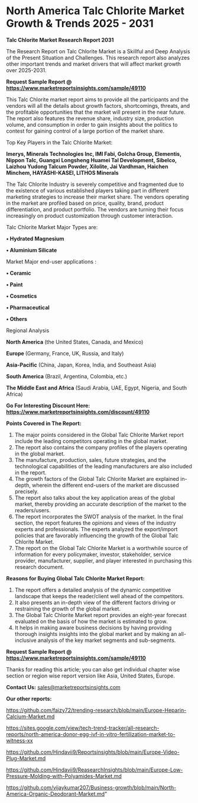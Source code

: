 # North America Talc Chlorite Market Growth & Trends 2025 - 2031

<strong>Talc Chlorite Market Research Report 2031</strong>

The Research Report on Talc Chlorite Market is a Skillful and Deep Analysis of the Present Situation and Challenges. This research report also analyzes other important trends and market drivers that will affect market growth over 2025-2031.

<strong>Request Sample Report @ <a href=https://www.marketreportsinsights.com/sample/49110>https://www.marketreportsinsights.com/sample/49110</a></strong>

This Talc Chlorite market report aims to provide all the participants and the vendors will all the details about growth factors, shortcomings, threats, and the profitable opportunities that the market will present in the near future. The report also features the revenue share, industry size, production volume, and consumption in order to gain insights about the politics to contest for gaining control of a large portion of the market share.

Top Key Players in the Talc Chlorite Market:

<strong>Imerys, Minerals Technologies Inc, IMI Fabi, Golcha Group, Elementis, Nippon Talc, Guangxi Longsheng Huamei Tal Development, Sibelco, Laizhou Yudong Talcum Powder, Xilolite, Jai Vardhman, Haichen Minchem, HAYASHI-KASEI, LITHOS Minerals</strong>

The Talc Chlorite Industry is severely competitive and fragmented due to the existence of various established players taking part in different marketing strategies to increase their market share. The vendors operating in the market are profiled based on price, quality, brand, product differentiation, and product portfolio. The vendors are turning their focus increasingly on product customization through customer interaction.

Talc Chlorite Market Major Types are:

<strong>•  Hydrated Magnesium

•  Aluminium Silicate</strong>

Market Major end-user applications :

<strong>•  Ceramic

•  Paint

•  Cosmetics

•  Pharmaceutical

•  Others</strong>

Regional Analysis

</u><strong><b>North America</b></strong> (the United States, Canada, and Mexico)

<strong><b>Europe </b></strong>(Germany, France, UK, Russia, and Italy)

<strong><b>Asia-Pacific</b></strong> (China, Japan, Korea, India, and Southeast Asia)

<strong><b>South America</b></strong> (Brazil, Argentina, Colombia, etc.)

<strong><b>The Middle East and Africa</b></strong> (Saudi Arabia, UAE, Egypt, Nigeria, and South Africa)

<strong>Go For Interesting Discount Here: <a href=https://www.marketreportsinsights.com/discount/49110>https://www.marketreportsinsights.com/discount/49110</a></strong>

<strong>Points Covered in The Report:</strong>
<ol>
  <li>The major points considered in the Global Talc Chlorite Market report include the leading competitors operating in the global market.</li>
  <li>The report also contains the company profiles of the players operating in the global market.</li>
  <li>The manufacture, production, sales, future strategies, and the technological capabilities of the leading manufacturers are also included in the report.</li>
  <li>The growth factors of the Global Talc Chlorite Market are explained in-depth, wherein the different end-users of the market are discussed precisely.</li>
  <li>The report also talks about the key application areas of the global market, thereby providing an accurate description of the market to the readers/users.</li>
  <li>The report incorporates the SWOT analysis of the market. In the final section, the report features the opinions and views of the industry experts and professionals. The experts analyzed the export/import policies that are favorably influencing the growth of the Global Talc Chlorite Market.</li>
  <li>The report on the Global Talc Chlorite Market is a worthwhile source of information for every policymaker, investor, stakeholder, service provider, manufacturer, supplier, and player interested in purchasing this research document.</li>
</ol>
<strong>Reasons for Buying Global Talc Chlorite Market Report:</strong>

<ol>
  <li>The report offers a detailed analysis of the dynamic competitive landscape that keeps the reader/client well ahead of the competitors.</li>
  <li>It also presents an in-depth view of the different factors driving or restraining the growth of the global market.</li>
  <li>The Global Talc Chlorite Market report provides an eight-year forecast evaluated on the basis of how the market is estimated to grow.</li>
  <li>It helps in making aware business decisions by having providing thorough insights insights into the global market and by making an all-inclusive analysis of the key market segments and sub-segments.</li>
</ol>
<strong>Request Sample Report @ <a href=https://www.marketreportsinsights.com/sample/49110>https://www.marketreportsinsights.com/sample/49110</a></strong>


Thanks for reading this article; you can also get individual chapter wise section or region wise report version like Asia, United States, Europe.

<strong>Contact Us:</strong>
sales@marketreportsinsights.com

<strong>Our other reports:</strong>

<a href=https://github.com/faizy72/trending-research/blob/main/Europe-Heparin-Calcium-Market.md>https://github.com/faizy72/trending-research/blob/main/Europe-Heparin-Calcium-Market.md</a>

<a href=https://sites.google.com/view/tech-trend-tracker/all-research-reports/north-america-donor-egg-ivf-in-vitro-fertilization-market-to-witness-xx>https://sites.google.com/view/tech-trend-tracker/all-research-reports/north-america-donor-egg-ivf-in-vitro-fertilization-market-to-witness-xx</a>

<a href=https://github.com/Hindavii9/Reportsinsights/blob/main/Europe-Video-Plug-Market.md>https://github.com/Hindavii9/Reportsinsights/blob/main/Europe-Video-Plug-Market.md</a>

<a href=https://github.com/Hindavii9/ReasearchInsights/blob/main/Europe-Low-Pressure-Molding-with-Polyamides-Market.md>https://github.com/Hindavii9/ReasearchInsights/blob/main/Europe-Low-Pressure-Molding-with-Polyamides-Market.md</a>

<a href=https://github.com/vijaykumar207/Business-growth/blob/main/North-America-Organic-Deodorant-Market.md>https://github.com/vijaykumar207/Business-growth/blob/main/North-America-Organic-Deodorant-Market.md</a>"
